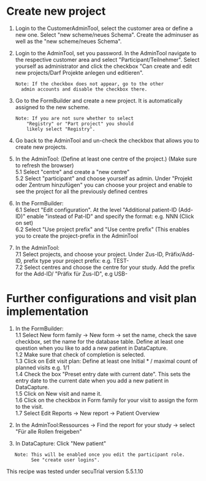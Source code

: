 # Create new project

1. Login to the CustomerAdminTool, select the customer area or define a new one. Select "new scheme/neues Schema". Create the adminuser as well as the "new scheme/neues Schema".
2. Login to the AdminTool, set you password. In the AdminTool navigate to the respective customer area and select "Participant/Teilnehmer". Select yourself as administrator and click the checkbox "Can create and edit new projects/Darf Projekte anlegen und editieren".

    ```
    Note: If the checkbox does not appear, go to the other
      admin accounts and disable the checkbox there.
    ```

3. Go to the FormBuilder and create a new project. It is automatically assigned to the new scheme.

    ```
    Note: If you are not sure whether to select 
        "Registry" or "Part project" you should 
        likely select "Registry".
    ```

4. Go back to the AdminTool and un-check the checkbox that allows you to create new projects. 

5. In the AdminTool: (Define at least one centre of the project.)  (Make sure to refresh the browser)<br>
    5.1 Select "centre" and create a "new centre" <br>
    5.2 Select "participant" and choose yourself as admin. Under "Projekt oder Zentrum hinzufügen" you can choose your project and enable to see the project for all the previously defined centres <br>

6. In the FormBuilder: <br>
    6.1 Select "Edit configuration". At the level "Additional patient-ID (Add-ID)" enable "instead of Pat-ID" and specify the format: e.g. NNN (Click on set) <br> 
    6.2 Select "Use project prefix" and "Use centre prefix" (This enables you to create the project-prefix in the AdminTool <br>

7. In the  AdminTool: <br> 
    7.1 Select projects, and choose your project. Under Zus-ID, Präfix/Add-ID, prefix  type your project prefix: e.g. TEST- <br>
    7.2 Select centres and choose the centre for your study. Add the  prefix for the Add-ID/ "Präfix für Zus-ID", e.g USB- <br>

# Further configurations and visit plan implementation

1. In the FormBuilder: <br>
    1.1 Select New form family → New form → set the name, check the save checkbox, set the name for the database table. Define at least one question when you like to add a new patient in DataCapture. <br>
    1.2 Make sure that check of completion is selected. <br>
    1.3 Click on Edit visit plan: Define at least one Initial * / maximal count of planned visits e.g. 1/1 <br>
    1.4 Check the box "Preset entry date with current date". This sets the entry date to the current date when you add a new patient in DataCapture. <br>
    1.5 Click on New visit and name it. <br>
    1.6 Click on the checkbox in Form family for your visit to assign the form to the visit. <br>
    1.7 Select Edit Reports → New report → Patient Overview <br>
      
2. In the AdminTool:Ressources → Find the report for your study → select "Für alle Rollen freigeben"

3. In DataCapture: Click "New patient"

 ```
    Note: This will be enabled once you edit the participant role.
          See "create user logins".
 ```


This recipe was tested under secuTrial version 5.5.1.10
